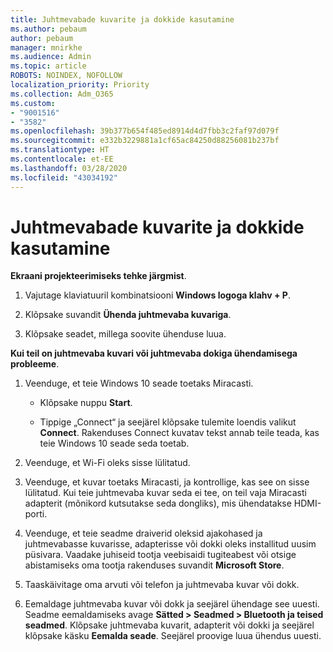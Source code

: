 ```yaml
---
title: Juhtmevabade kuvarite ja dokkide kasutamine
ms.author: pebaum
author: pebaum
manager: mnirkhe
ms.audience: Admin
ms.topic: article
ROBOTS: NOINDEX, NOFOLLOW
localization_priority: Priority
ms.collection: Adm_O365
ms.custom:
- "9001516"
- "3582"
ms.openlocfilehash: 39b377b654f485ed8914d4d7fbb3c2faf97d079f
ms.sourcegitcommit: e332b3229881a1cf65ac84250d88256081b237bf
ms.translationtype: HT
ms.contentlocale: et-EE
ms.lasthandoff: 03/28/2020
ms.locfileid: "43034192"
---
```

# <a name="use-wireless-displays-or-docks"></a>Juhtmevabade kuvarite ja dokkide kasutamine

**Ekraani projekteerimiseks tehke järgmist**.

1. Vajutage klaviatuuril kombinatsiooni **Windows logoga klahv + P**.

2. Klõpsake suvandit **Ühenda juhtmevaba kuvariga**.

3. Klõpsake seadet, millega soovite ühenduse luua.

**Kui teil on juhtmevaba kuvari või juhtmevaba dokiga ühendamisega probleeme**.

1. Veenduge, et teie Windows 10 seade toetaks Miracasti. 

    - Klõpsake nuppu **Start**.
    
    - Tippige „Connect“ ja seejärel klõpsake tulemite loendis valikut **Connect**. Rakenduses Connect kuvatav tekst annab teile teada, kas teie Windows 10 seade seda toetab. 

2. Veenduge, et Wi-Fi oleks sisse lülitatud. 

3. Veenduge, et kuvar toetaks Miracasti, ja kontrollige, kas see on sisse lülitatud. Kui teie juhtmevaba kuvar seda ei tee, on teil vaja Miracasti adapterit (mõnikord kutsutakse seda dongliks), mis ühendatakse HDMI-porti.

4. Veenduge, et teie seadme draiverid oleksid ajakohased ja juhtmevabasse kuvarisse, adapterisse või dokki oleks installitud uusim püsivara. Vaadake juhiseid tootja veebisaidi tugiteabest või otsige abistamiseks oma tootja rakenduses suvandit **Microsoft Store**.

5. Taaskäivitage oma arvuti või telefon ja juhtmevaba kuvar või dokk.

6. Eemaldage juhtmevaba kuvar või dokk ja seejärel ühendage see uuesti. Seadme eemaldamiseks avage **Sätted > Seadmed > Bluetooth ja teised seadmed**. Klõpsake juhtmevaba kuvarit, adapterit või dokki ja seejärel klõpsake käsku **Eemalda seade**. Seejärel proovige luua ühendus uuesti.
